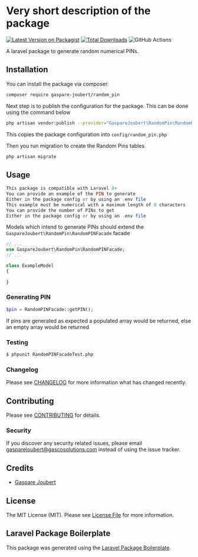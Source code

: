 # Very short description of the package

[![Latest Version on Packagist](https://img.shields.io/packagist/v/gaspare-joubert/random_pin.svg?style=flat-square)](https://packagist.org/packages/gaspare-joubert/random_pin)
[![Total Downloads](https://img.shields.io/packagist/dt/gaspare-joubert/random_pin.svg?style=flat-square)](https://packagist.org/packages/gaspare-joubert/random_pin)
![GitHub Actions](https://github.com/gaspare-joubert/random_pin/actions/workflows/main.yml/badge.svg)

A laravel package to generate random numerical PINs.

## Installation

You can install the package via composer:

```bash
composer require gaspare-joubert/random_pin
```
Next step is to publish the configuration for the package. This can be done using the command below
```bash
php artisan vendor:publish --provider="GaspareJoubert\RandomPin\RandomPinServiceProvider" 
```
This copies the package configuration into `config/random_pin.php`

Then you run migration to create the Random Pins tables

```bash
php artisan migrate
```

## Usage

```php
This package is compatible with Laravel 8+
You can provide an example of the PIN to generate
Either in the package config or by using an .env file
This example must be numerical with a maximum length of 8 characters
You can provide the number of PINs to get
Either in the package config or by using an .env file
```
Models which intend to generate PINs should extend the `GaspareJoubert\RandomPin\RandomPINFacade` facade

```php
// ...
use GaspareJoubert\RandomPin\RandomPINFacade;
// ...

class ExampleModel
{
    
}
```
### Generating PIN
```php 
$pin = RandomPINFacade::getPIN();
```
If pins are generated as expected a populated array would be returned, else an empty array would be returned

### Testing

```bash
$ phpunit RandomPINFacadeTest.php
```

### Changelog

Please see [CHANGELOG](CHANGELOG.md) for more information what has changed recently.

## Contributing

Please see [CONTRIBUTING](CONTRIBUTING.md) for details.

### Security

If you discover any security related issues, please email gasparejoubert@gascosolutions.com instead of using the issue tracker.

## Credits

-   [Gaspare Joubert](https://github.com/gaspare-joubert)

## License

The MIT License (MIT). Please see [License File](LICENSE.md) for more information.

## Laravel Package Boilerplate

This package was generated using the [Laravel Package Boilerplate](https://laravelpackageboilerplate.com).
